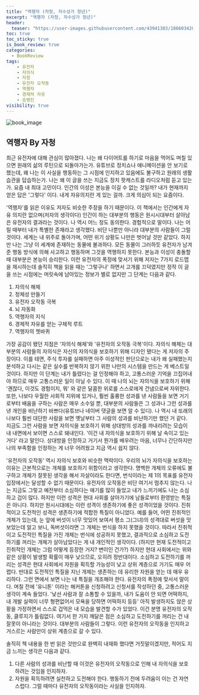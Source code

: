 ```yaml
---
title: "역행자 (자청, 자수성가 청년)"
excerpt: "역행자 (자청, 자수성가 청년)"
header:
  teaser: "https://user-images.githubusercontent.com/43941383/186603420-25cfa64d-6ea5-468a-adcc-59048727786a.jpg"
toc: true
toc_sticky: true
is_book_review: true
categories:
  - BookReview
tags:
    - 유전자
    - 자의식
    - 자청
    - 유전자 오작동
    - 역행자
    - 경제적 자유
    - 송명진
visibility: true
---
```


![book_image](https://user-images.githubusercontent.com/43941383/186603420-25cfa64d-6ea5-468a-adcc-59048727786a.jpg)

## 역행자 By 자청

최근 유전자에 대해 관심이 많아졌다. 나는 왜 다이어트를 하기로 마음을 먹어도 며칠 있으면 원래의 삶의 루틴으로 되돌아가는가. 유튜브로 정치쇼나 애니메이션을 안 보기로 했는데, 왜 나는 이 사실을 행동하는 그 시점에 인지하고 있음에도 불구하고 원래의 생활 습관을 답습하는가. 나는 왜 이 글을 쓰는 지금도 정치 팟캐스트를 라디오처럼 듣고 있는가. 요즘 내 최대 고민이다. 인간의 이성은 본능을 이길 수 없는 것일까? 내가 현재까지 얻은 답은 '그렇다' 이다. 내게 자유의지란 게 있는 걸까. 크게 의심이 되는 요즘이다.

'역행자'를 읽은 이유도 저자도 비슷한 주장을 하기 때문이다. 이 책에서는 인간에게 자유 의지란 없으며(저자의 생각이다) 인간이 하는 대부분의 행동은 원시시대부터 살아남은 유전자의 결과라는 것이다. 나 역시 어느 정도 동의한다. 경험적으로 말이다. 나는 어릴 때부터 내가 특별한 존재라고 생각했다. 비단 나뿐만 아니라 대부분의 사람들이 그럴 것이다. 세계는 내 위주로 돌아가며, 어떤 위기 상황도 나만은 벗어날 것만 같았다. 하지만 나는 그냥 이 세계에 존재하는 동물에 불과하다. 모든 동물이 그러하듯 유전자가 남겨준 행동 방식에 의해 사고하고 행동하며 그것을 역행하지 못한다. 본능과 이성이 충돌할 때 대부분은 본능이 승리한다. 이런 유전자의 폭정에 맞서기 위해 저자는 7가지 로드맵을 제시하는데 솔직히 책을 읽을 때는 '그렇구나' 하면서 고개를 끄덕였지만 정작 이 글을 쓰는 시점에는 머릿속에 남아있는 정보가 별로 없지만 그 단계는 다음과 같다.

1. 자의식 해체
2. 정체성 만들기
3. 유전자 오작동 극복
4. 뇌 자동화
5. 역행자의 지식
6. 경제적 자유를 얻는 구체적 루트
7. 역행자의 쳇바퀴

가장 공감이 됐던 지점은 '자의식 해체'와 '유전자의 오작동 극복'이다. 자의식 해체는 대부분의 사람들의 자의식은 자신의 자의식을 보호하기 위해 디자인 됐다는 게 저자의 주장이다. 이를 테면, 주식 투자를 실패하면 아주 이성적인 판단으로는 내가 왜 실패했는지 분석하고 다시는 같은 실수를 반복하지 않기 위한 나만의 시스템을 만드는 게 베스트일 것이다. 하지만 이 단계는 내가 틀렸다는 걸 인정해야 하고, 고통스러운 기억을 끄집어내야 하므로 매우 고통스러운 일이 아닐 수 있다. 이 때 나의 뇌는 자의식을 보호하기 위해 '괜찮다, 이것도 경험이지, 뭐' 와 같은 달콤한 위로를 스스로에게 건냄으로써 자위한다. 또한, 나보다 우월한 사회적 지위에 있거나, 훨씬 훌륭한 성과를 낸 사람들을 보면 거기로부터 배움을 구하는 사람은 매우 소수일 뿐, 대부분의 사람들은 그 성과나 그런 성과를 낸 개인을 비난하기 바쁘다(유튜브나 네이버 댓글을 보면 알 수 있디). 나 역시 내 또래의 나보다 훨씬 대단한 사람을 보면 옛날부터 그 사람의 성과를 비난하기만 했던 거 같다. 지금도 그런 사람을 보면 자의식을 보호하기 위해 상대방의 성과를 까내리려는 모습이 내 내면에서 보이면 스스로 돼내인다. '이건 내 자의식을 보호하기 위해 날 속이고 있는 거다' 라고 말인다. 상대방을 인정하고 거기서 뭔가를 배우려는 마음, 너무나 간단하지만 나의 부족함을 인정하는 게 너무 어려웠고 지금 역시 쉽지 않다.

'유전자의 오작동' 역시 자의식 보호와 비슷한 맥락이다. 우리의 뇌가 자의식을 보호하는 이유는 근본적으로는 개체를 보호하기 위함이라고 생각한다. 명백한 개체의 오류에도 불구하고 개체가 잘못된 생각을 해서 자살이라도 한다면, 번식이라는 제 1의 목표를 유전자 입장에서는 달성할 수 없기 때문이다. 유전자의 오작동은 비단 여기서 멈추지 않는다. 나는 지금도 그렇고 예전부터 소심하다는 얘기를 많이 들었고 내가 느끼기에도 나는 소심하고 겁이 많다. 하지만 이런 성격은 현대 사회를 살아가기에 남들로부터 환영받는 특질은 아니다. 하지만 원시시대에는 이런 성격이 생존하기에 좋은 성격이었을 것이다. 진취적이고 도전적인 성격은 생존하기에 적합한 특질이 아니었다. 예를 들어, 어떤 진취적인 개체가 있는데, 눈 앞에 버섯이 너무 맛있어 보여서 평소 그(그녀)의 성격대로 버섯을 맛보았는데 알고 보니, 독버섯이라면 그 개체는 번식을 하지 못했을 것이다. 따라서 진취적이고 도전적인 특질을 가진 개체는 번식에 성공하지 못했고, 결과적으로 소심하고 도전하기를 꺼리는 개체가 살아남았다는 게 내 개인적인 생각이다. (하지만 현재 도전적이고 진취적인 개체는 그럼 어떻게 등장한 거지? 변이인 건가?) 하지만 현대 사회에서는 위와 같은 상황이 발생할 확률이 매우 낮으므로, 오히려 정반대이다. 소심하고 도전하기를 꺼리는 성격은 현대 사회에서 자원을 획득할 가능성이 낮고 상위 계층으로 가기도 매우 어렵다. 반대로 도전적인 특질을 지닌 개체는 생존하는 데 유리한 자원을 얻는 데 매우 유리하다. 그런 면에서 보면 나는 내 특질을 개조해야 한다. 유전자의 폭정에 맞서서 말이다. 며칠 전에 '유니톤' 이라는 해커톤을 신청하려고 신청서를 작성하던 중, 고통스러운 생각이 계속 들었다. '낯선 사람과 잘 소통할 수 있을까, 내가 도움이 안 되면 어떡하지, 내 개발 실력이 너무 형편없어서 모욕을 당하면 어떡하지 등등' 아직 발생하지도 않은 상황을 가정하면서 스스로 겁먹은 내 모습을 발견할 수가 있었다. 이건 분명 유전자의 오작동, 클루지가 틀림없다. 여기서 한 가지 깨달은 점은 소심하고 도전하기를 꺼리는 건 내 잘못이 아니라는 것이다. 대부분의 사람들이 그렇다. 이런 유전자의 오작동을 인지하고 거스르는 사람만이 상위 계층으로 갈 수 있다.

솔직히 책 내용을 한 번 읽은 것만으로 완벽히 내재화 했다면 거짓말이겠지만, 적어도 지금 느끼는 생각은 다음과 같다.

1. 다른 사람의 성과를 비난할 때 이것은 유전자의 오작동으로 인해 내 자의식을 보호하려는 것임을 인지하자.
2. 자원을 획득하려면 실천하고 도전해야 한다. 행동하기 전에 두려움이 이는 건 자연스럽다. 그럴 때마다 유전자의 오작동이라는 사실을 인지하자.

